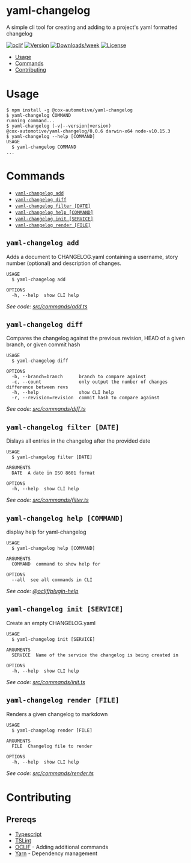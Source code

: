 yaml-changelog <!-- omit in toc -->
==============

A simple cli tool for creating and adding to a project&#39;s yaml formatted changelog

[![oclif](https://img.shields.io/badge/cli-oclif-brightgreen.svg)](https://oclif.io)
[![Version](https://img.shields.io/npm/v/yaml-changelog.svg)](https://www.npmjs.com/package/@cox-automotive/yaml-changelog)
[![Downloads/week](https://img.shields.io/npm/dw/yaml-changelog.svg)](https://www.npmjs.com/package/@cox-automotive/yaml-changelog)
[![License](https://img.shields.io/npm/l/yaml-changelog.svg)](https://github.com/Cox-Automotive/yaml-changelog/blob/master/LICENSE)

<!-- toc -->
* [Usage](#usage)
* [Commands](#commands)
* [Contributing](#contributing)
<!-- tocstop -->
# Usage
<!-- usage -->
```sh-session
$ npm install -g @cox-automotive/yaml-changelog
$ yaml-changelog COMMAND
running command...
$ yaml-changelog (-v|--version|version)
@cox-automotive/yaml-changelog/0.0.6 darwin-x64 node-v10.15.3
$ yaml-changelog --help [COMMAND]
USAGE
  $ yaml-changelog COMMAND
...
```
<!-- usagestop -->
# Commands
<!-- commands -->
* [`yaml-changelog add`](#yaml-changelog-add)
* [`yaml-changelog diff`](#yaml-changelog-diff)
* [`yaml-changelog filter [DATE]`](#yaml-changelog-filter-date)
* [`yaml-changelog help [COMMAND]`](#yaml-changelog-help-command)
* [`yaml-changelog init [SERVICE]`](#yaml-changelog-init-service)
* [`yaml-changelog render [FILE]`](#yaml-changelog-render-file)

## `yaml-changelog add`

Adds a document to CHANGELOG.yaml containing a username, story number (optional) and description of changes.

```
USAGE
  $ yaml-changelog add

OPTIONS
  -h, --help  show CLI help
```

_See code: [src/commands/add.ts](https://github.com/Cox-Automotive/yaml-changelog/blob/v0.0.6/src/commands/add.ts)_

## `yaml-changelog diff`

Compares the changelog against the previous revision, HEAD of a given branch, or given commit hash

```
USAGE
  $ yaml-changelog diff

OPTIONS
  -b, --branch=branch      branch to compare against
  -c, --count              only output the number of changes difference between revs
  -h, --help               show CLI help
  -r, --revision=revision  commit hash to compare against
```

_See code: [src/commands/diff.ts](https://github.com/Cox-Automotive/yaml-changelog/blob/v0.0.6/src/commands/diff.ts)_

## `yaml-changelog filter [DATE]`

Dislays all entries in the changelog after the provided date

```
USAGE
  $ yaml-changelog filter [DATE]

ARGUMENTS
  DATE  A date in ISO 8601 format

OPTIONS
  -h, --help  show CLI help
```

_See code: [src/commands/filter.ts](https://github.com/Cox-Automotive/yaml-changelog/blob/v0.0.6/src/commands/filter.ts)_

## `yaml-changelog help [COMMAND]`

display help for yaml-changelog

```
USAGE
  $ yaml-changelog help [COMMAND]

ARGUMENTS
  COMMAND  command to show help for

OPTIONS
  --all  see all commands in CLI
```

_See code: [@oclif/plugin-help](https://github.com/oclif/plugin-help/blob/v2.1.6/src/commands/help.ts)_

## `yaml-changelog init [SERVICE]`

Create an empty CHANGELOG.yaml

```
USAGE
  $ yaml-changelog init [SERVICE]

ARGUMENTS
  SERVICE  Name of the service the changelog is being created in

OPTIONS
  -h, --help  show CLI help
```

_See code: [src/commands/init.ts](https://github.com/Cox-Automotive/yaml-changelog/blob/v0.0.6/src/commands/init.ts)_

## `yaml-changelog render [FILE]`

Renders a given changelog to markdown

```
USAGE
  $ yaml-changelog render [FILE]

ARGUMENTS
  FILE  Changelog file to render

OPTIONS
  -h, --help  show CLI help
```

_See code: [src/commands/render.ts](https://github.com/Cox-Automotive/yaml-changelog/blob/v0.0.6/src/commands/render.ts)_
<!-- commandsstop -->
# Contributing
<!-- contribute -->
## Prereqs
- [Typescript](https://www.typescriptlang.org/)
- [TSLint](https://palantir.github.io/tslint/)
- [OCLIF](https://github.com/oclif/oclif) - Adding additional commands
- [Yarn](https://yarnpkg.com/en/) - Dependency management
<!-- contributestop -->
